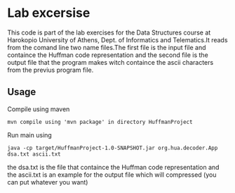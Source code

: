 
# Lab excersise

This code is part of the lab exercises for the Data Structures course at Harokopio
University of Athens, Dept. of Informatics and Telematics.It reads from the comand
line two name files.The first file is the input file and containce the Huffman code
representation and the second file is the output file that the program makes witch
containce the ascii characters from the previus program file.



## Usage

Compile using maven

```
mvn compile using 'mvn package' in directory HuffmanProject

```

Run main using 

```
java -cp target/HuffmanProject-1.0-SNAPSHOT.jar org.hua.decoder.App dsa.txt ascii.txt
```
the dsa.txt is the file that containce the Huffman code representation and the ascii.txt is an example for the output file which will compressed (you can put whatever you want)
